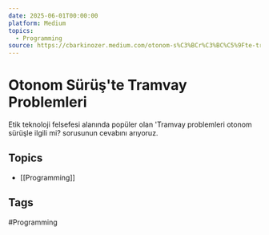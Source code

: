 ```yaml
---
date: 2025-06-01T00:00:00
platform: Medium
topics:
  - Programming
source: https://cbarkinozer.medium.com/otonom-s%C3%BCr%C3%BC%C5%9Fte-tramvay-problemleri-8ec91baca6ec
---
```

# Otonom Sürüş'te Tramvay Problemleri

Etik teknoloji felsefesi alanında popüler olan 'Tramvay problemleri otonom sürüşle ilgili mi? sorusunun cevabını arıyoruz.

## Topics
- [[Programming]]

## Tags
#Programming